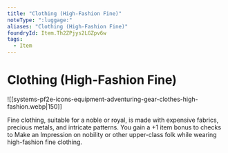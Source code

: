```yaml
---
title: "Clothing (High-Fashion Fine)"
noteType: ":luggage:"
aliases: "Clothing (High-Fashion Fine)"
foundryId: Item.Th2ZPjys2LGZpv6w
tags:
  - Item
---
```


# Clothing (High-Fashion Fine)
![[systems-pf2e-icons-equipment-adventuring-gear-clothes-high-fashion.webp|150]]

Fine clothing, suitable for a noble or royal, is made with expensive fabrics, precious metals, and intricate patterns. You gain a +1 item bonus to checks to Make an Impression on nobility or other upper-class folk while wearing high-fashion fine clothing.
